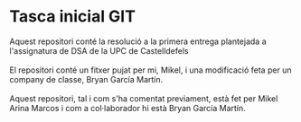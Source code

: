 # Tasca inicial GIT

Aquest repositori conté la resolució a la primera entrega plantejada a l'assignatura de DSA de la UPC de Castelldefels <br><br>
El repositori conté un fitxer pujat per mi, Mikel, i una modificació feta per un company de classe, Bryan García Martín.
<br><br>
Aquest repositori, tal i com s'ha comentat previament, està fet per Mikel Arina Marcos i com a col·laborador hi està Bryan García Martín.
